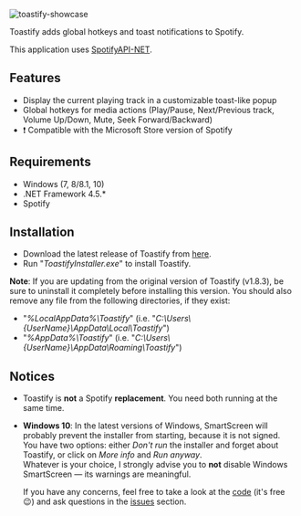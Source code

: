 ![toastify-showcase][toastify-showcase]

Toastify adds global hotkeys and toast notifications to Spotify.

This application uses [SpotifyAPI-NET][SpotifyAPI-NET].

## Features
* Display the current playing track in a customizable toast-like popup
* Global hotkeys for media actions (Play/Pause, Next/Previous track, Volume Up/Down, Mute, Seek Forward/Backward)
* :heavy_exclamation_mark: Compatible with the Microsoft Store version of Spotify

## Requirements
* Windows (7, 8/8.1, 10)
* .NET Framework 4.5.*
* Spotify

## Installation
* Download the latest release of Toastify from <a id="inst-latest" href="{{ site.github.repository_url }}/releases/latest">here</a>.
* Run "*ToastifyInstaller.exe*" to install Toastify.

**Note**: If you are updating from the original version of Toastify (v1.8.3), be sure to uninstall it completely before installing this version. You should also remove any file from the following directories, if they exist:
- "*%LocalAppData%\Toastify*" (i.e. "*C:\Users\\{UserName}\AppData\Local\Toastify*")
- "*%AppData%\Toastify*" (i.e. "*C:\Users\\{UserName}\AppData\Roaming\Toastify*")

## Notices
* Toastify is **not** a Spotify **replacement**. You need both running at the same time.
* **Windows 10**: In the latest versions of Windows, SmartScreen will probably prevent the installer from starting, because it is not signed.  
  You have two options: either *Don't run* the installer and forget about Toastify, or click on *More info* and *Run anyway*.  
  Whatever is your choice, I strongly advise you to **not** disable Windows SmartScreen — its warnings are meaningful.  

  If you have any concerns, feel free to take a look at the [code][toastify@github] (it's free :wink:) and ask questions in the [issues][issues] section.


[//]: # (Links)

[toastify@github]: <{{ site.github.repository_url }}>
[toastify-showcase]: <https://raw.githubusercontent.com/{{ site.repository }}/gh-pages/images/toastify-showcase.png>
[issues]: <{{ site.github.repository_url }}/issues>
[SpotifyAPI-NET]: <https://github.com/JohnnyCrazy/SpotifyAPI-NET>
